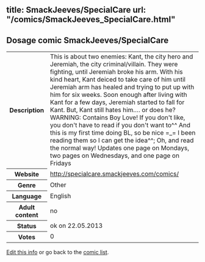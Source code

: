 title: SmackJeeves/SpecialCare
url: "/comics/SmackJeeves_SpecialCare.html"
---
Dosage comic SmackJeeves/SpecialCare
-----------------------------------------

<p id="msg"></p>
<script type="text/javascript">
if (window.location.search === '?edit_info_mail=sent_ok') {
  var elem = document.getElementById("msg");
  elem.innerHTML = 'Edited information sucessfully sent for review, which is usually done daily. Thanks!';
  elem.className = 'ok';
}
</script>
<table class="comicinfo">
<tr>
<th>Description</th><td>This is about two enemies: Kant, the city hero and Jeremiah, the city criminal/villain. They were fighting, until Jeremiah broke his arm. With his kind heart, Kant deiced to take care of him until Jeremiah arm has healed and trying to put up with him for six weeks. Soon enough after living with Kant for a few days, Jeremiah started to fall for Kant. But, Kant still hates him…. or does he? WARNING: Contains Boy Love! If you don't like, you don't have to read if you don't want to^^ And this is my first time doing BL, so be nice =_= I been reading them so I can get the idea^^; Oh, and read the normal way! Updates one page on Mondays, two pages on Wednesdays, and one page on Fridays</td>
</tr>
<tr>
<th>Website</th><td><a href="http://specialcare.smackjeeves.com/comics/">http://specialcare.smackjeeves.com/comics/</a></td>
</tr>
<tr>
<th>Genre</th><td>Other</td>
</tr>
<tr>
<th>Language</th><td>English</td>
</tr>
<tr>
<th>Adult content</th><td>no</td>
</tr>
<tr>
<th>Status</th><td>ok on 22.05.2013</td>
</tr>
<tr>
<th>Votes</th><td>0</td>
</tr>
</table>

[Edit this info](SmackJeeves_SpecialCare_edit.html) or go back to the [comic list](../comic-index.html).
